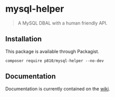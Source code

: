 # mysql-helper
> A MySQL DBAL with a human friendly API.

## Installation
This package is available through Packagist.

```
composer require p810/mysql-helper --no-dev
```

## Documentation
Documentation is currently contained on the [wiki](https://github.com/p810/mysql-helper/wiki).